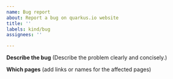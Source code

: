```yaml
---
name: Bug report
about: Report a bug on quarkus.io website
title: ''
labels: kind/bug
assignees: ''

---
```


**Describe the bug**
(Describe the problem clearly and concisely.)

**Which pages**
(add links or names for the affected pages)
